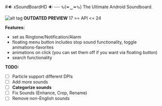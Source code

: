 #:sound: xSoundBoardHD :sound: --- ԅ(≖‿≖ԅ)
The Ultimate Android Soundboard.

![alt tag](https://raw.githubusercontent.com/xtonousou/xSoundBoardHD/master/preview.gif)
**OUTDATED PREVIEW**
17 >= API <= 24

**Features:**
* set as Ringtone/Notification/Alarm
* floating menu button includes stop sound functionality, toggle animations-favorites
* animations on click (you can set them off if you want via floating button)
* search functionality

**TODO:**
- [ ] Particle support different DPIs
- [ ] Add more sounds
- [ ] **Categorize sounds**
- [ ] Fix Sounds (Enhance, Crop, Rename)
- [ ] Remove non-English sounds
